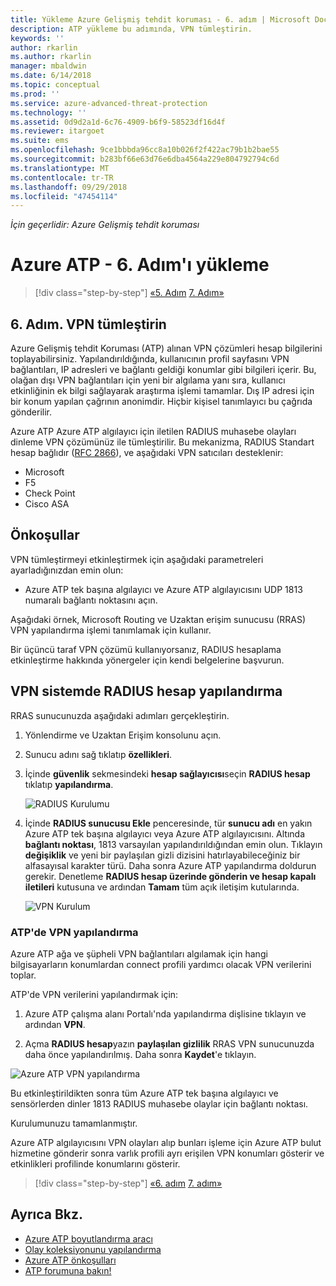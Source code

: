 ```yaml
---
title: Yükleme Azure Gelişmiş tehdit koruması - 6. adım | Microsoft Docs
description: ATP yükleme bu adımında, VPN tümleştirin.
keywords: ''
author: rkarlin
ms.author: rkarlin
manager: mbaldwin
ms.date: 6/14/2018
ms.topic: conceptual
ms.prod: ''
ms.service: azure-advanced-threat-protection
ms.technology: ''
ms.assetid: 0d9d2a1d-6c76-4909-b6f9-58523df16d4f
ms.reviewer: itargoet
ms.suite: ems
ms.openlocfilehash: 9ce1bbbda96cc8a10b026f2f422ac79b1b2bae55
ms.sourcegitcommit: b283bf66e63d76e6dba4564a229e804792794c6d
ms.translationtype: MT
ms.contentlocale: tr-TR
ms.lasthandoff: 09/29/2018
ms.locfileid: "47454114"
---
```

*İçin geçerlidir: Azure Gelişmiş tehdit koruması*



# <a name="install-azure-atp---step-6"></a>Azure ATP - 6. Adım'ı yükleme

> [!div class="step-by-step"]
> [«5. Adım](install-atp-step5.md)
> [7. Adım»](install-atp-step7.md)

## <a name="step-6-integrate-vpn"></a>6. Adım. VPN tümleştirin

Azure Gelişmiş tehdit Koruması (ATP) alınan VPN çözümleri hesap bilgilerini toplayabilirsiniz. Yapılandırıldığında, kullanıcının profil sayfasını VPN bağlantıları, IP adresleri ve bağlantı geldiği konumlar gibi bilgileri içerir. Bu, olağan dışı VPN bağlantıları için yeni bir algılama yanı sıra, kullanıcı etkinliğinin ek bilgi sağlayarak araştırma işlemi tamamlar. Dış IP adresi için bir konum yapılan çağrının anonimdir. Hiçbir kişisel tanımlayıcı bu çağrıda gönderilir.

Azure ATP Azure ATP algılayıcı için iletilen RADIUS muhasebe olayları dinleme VPN çözümünüz ile tümleştirilir. Bu mekanizma, RADIUS Standart hesap bağlıdır ([RFC 2866](https://tools.ietf.org/html/rfc2866)), ve aşağıdaki VPN satıcıları desteklenir:

-   Microsoft
-   F5
-   Check Point
-   Cisco ASA

## <a name="prerequisites"></a>Önkoşullar

VPN tümleştirmeyi etkinleştirmek için aşağıdaki parametreleri ayarladığınızdan emin olun:

-   Azure ATP tek başına algılayıcı ve Azure ATP algılayıcısını UDP 1813 numaralı bağlantı noktasını açın.


Aşağıdaki örnek, Microsoft Routing ve Uzaktan erişim sunucusu (RRAS) VPN yapılandırma işlemi tanımlamak için kullanır.

Bir üçüncü taraf VPN çözümü kullanıyorsanız, RADIUS hesaplama etkinleştirme hakkında yönergeler için kendi belgelerine başvurun.

## <a name="configure-radius-accounting-on-the-vpn-system"></a>VPN sistemde RADIUS hesap yapılandırma

RRAS sunucunuzda aşağıdaki adımları gerçekleştirin.
 
1.  Yönlendirme ve Uzaktan Erişim konsolunu açın.
2.  Sunucu adını sağ tıklatıp **özellikleri**.
3.  İçinde **güvenlik** sekmesindeki **hesap sağlayıcısı**seçin **RADIUS hesap** tıklatıp **yapılandırma**.

    ![RADIUS Kurulumu](./media/radius-setup.png)

4.  İçinde **RADIUS sunucusu Ekle** penceresinde, tür **sunucu adı** en yakın Azure ATP tek başına algılayıcı veya Azure ATP algılayıcısını. Altında **bağlantı noktası**, 1813 varsayılan yapılandırıldığından emin olun. Tıklayın **değişiklik** ve yeni bir paylaşılan gizli dizisini hatırlayabileceğiniz bir alfasayısal karakter türü. Daha sonra Azure ATP yapılandırma doldurun gerekir. Denetleme **RADIUS hesap üzerinde gönderin ve hesap kapalı iletileri** kutusuna ve ardından **Tamam** tüm açık iletişim kutularında.
 
     ![VPN Kurulum](./media/vpn-set-accounting.png)
     
### <a name="configure-vpn-in-atp"></a>ATP'de VPN yapılandırma

Azure ATP ağa ve şüpheli VPN bağlantıları algılamak için hangi bilgisayarların konumlardan connect profili yardımcı olacak VPN verilerini toplar.

ATP'de VPN verilerini yapılandırmak için:

1.  Azure ATP çalışma alanı Portalı'nda yapılandırma dişlisine tıklayın ve ardından **VPN**.
 

2.  Açma **RADIUS hesap**yazın **paylaşılan gizlilik** RRAS VPN sunucunuzda daha önce yapılandırılmış. Daha sonra **Kaydet**'e tıklayın.
 

  ![Azure ATP VPN yapılandırma](./media/atp-vpn-radius.png)


Bu etkinleştirildikten sonra tüm Azure ATP tek başına algılayıcı ve sensörlerden dinler 1813 RADIUS muhasebe olaylar için bağlantı noktası. 

Kurulumunuzu tamamlanmıştır. 

Azure ATP algılayıcısını VPN olayları alıp bunları işleme için Azure ATP bulut hizmetine gönderir sonra varlık profili ayrı erişilen VPN konumları gösterir ve etkinlikleri profilinde konumlarını gösterir.





> [!div class="step-by-step"]
> [«6. adım](install-atp-step5.md)
> [7. adım»](install-atp-step7.md)


## <a name="see-also"></a>Ayrıca Bkz.
- [Azure ATP boyutlandırma aracı](http://aka.ms/aatpsizingtool)
- [Olay koleksiyonunu yapılandırma](configure-event-collection.md)
- [Azure ATP önkoşulları](atp-prerequisites.md)
- [ATP forumuna bakın!](https://aka.ms/azureatpcommunity)
